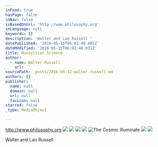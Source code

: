 ```yaml
---
inFeed: true
hasPage: false
inNav: false
isBasedOnUrl: 'http://www.philosophy.org'
inLanguage: null
keywords: []
description: 'Walter and Lao Russell '
datePublished: '2016-05-15T06:02:48.401Z'
dateModified: '2016-05-15T06:02:46.031Z'
title: Russellian Science
author:
  - name: Walter Russell
    url: ''
sourcePath: _posts/2016-05-12-walter-russell.md
authors: []
publisher:
  name: null
  domain: null
  url: null
  favicon: null
starred: false
_type: MediaObject

---
```

http://www.philosophy.org
![](https://the-grid-user-content.s3-us-west-2.amazonaws.com/106b183d-96ad-416a-a14f-dd58e9eb8409.jpg)
![](https://the-grid-user-content.s3-us-west-2.amazonaws.com/1d921ed6-e05e-4be1-ac6d-724594248fd8.jpg)
![](https://the-grid-user-content.s3-us-west-2.amazonaws.com/ec1a8b6f-0e72-469e-8947-648a7680960b.jpg)
![](https://the-grid-user-content.s3-us-west-2.amazonaws.com/eb48f9dd-5b31-4db9-9c3d-528d44492071.jpg)
![The Cosmic Illuminate ](https://the-grid-user-content.s3-us-west-2.amazonaws.com/e03bcaeb-ad54-4c69-b78d-3cdd665c7f92.jpg)
![](https://the-grid-user-content.s3-us-west-2.amazonaws.com/e10d1cde-7f37-47d9-a21e-1f8ca0a14d32.jpg)
![](https://the-grid-user-content.s3-us-west-2.amazonaws.com/3ff8f7df-8ee7-48a6-9e64-26abe9d82194.jpg)

Walter and Lao Russell